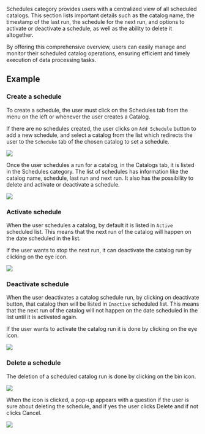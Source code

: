 Schedules category provides users with a centralized view of all scheduled catalogs. This section lists important details such as the catalog name, the timestamp of the last run, the schedule for the next run, and options to activate or deactivate a schedule, as well as the ability to delete it altogether.

By offering this comprehensive overview, users can easily manage and monitor their scheduled catalog operations, ensuring efficient and timely execution of data processing tasks.

## Example

### Create a schedule

To create a schedule, the user must click on the Schedules tab from the menu on the left or whenever the user creates a Catalog.

If there are no schedules created, the user clicks on `Add Schedule` button to add a new schedule, and select a catalog from the list which redirects the user to the `Scheduke` tab of the chosen catalog to set a schedule.

![](../images/schedules/addSchedule.png)

Once the user schedules a run for a catalog, in the Catalogs tab, it is listed in the Schedules category.
The list of schedules has information like the catalog name, schedule, last run and next run. It also has the possibility to delete and activate or deactivate a schedule.

![](../images/schedules/selectCatalog.png)

### Activate schedule

When the user schedules a catalog, by default it is listed in `Active` scheduled list. This means that the next run of the catalog will happen on the date scheduled in the list.

If the user wants to stop the next run, it can deactivate the catalog run by clicking on the eye icon.

![](../images/schedules/activeSchedule.png)

### Deactivate schedule

When the user deactivates a catalog schedule run, by clicking on deactivate button, that catalog then will be listed in `Inactive` scheduled list. This means that the next run of the catalog will not happen on the date scheduled in the list until it is activated again.

If the user wants to activate the catalog run it is done by clicking on the eye icon.

![](../images/schedules/inactiveSchedule.png)

### Delete a schedule

The deletion of a scheduled catalog run is done by clicking on the bin icon.

![](../images/schedules/deleteschedule.png)

When the icon is clicked, a pop-up appears with a question if the user is sure about deleting the schedule, and if yes the user clicks Delete and if not clicks Cancel.

![](../images/schedules/deleteschedulequestion.png)
